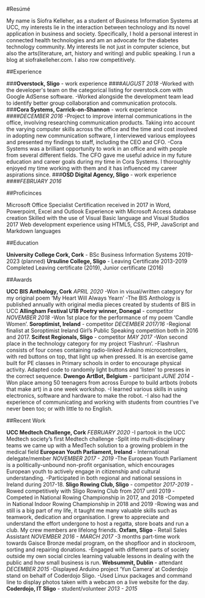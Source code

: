 #Resúmé

My name is Síofra Kelleher, as a student of Business Information Systems at UCC, my interests lie in the interaction between technology and its novel application in business and society. Specifically, I hold a personal interest in connected health technologies and am an advocate for the diabetes technology community.
My interests lie not just in computer science, but also the arts(literature, art, history and writing) and public speaking. I run a blog at siofrakelleher.com. I also row competitively.

##Experience

###**Overstock, Sligo** - work experience
####*AUGUST 2018*
-Worked with the developer's team on the categorical listing for overstock.com with Google AdSense software. 
-Worked alongside the development team lead to identify better group collaboration and communication protocols.
###**Cora Systems, Carrick-on-Shannon** - work experience
####*DECEMBER 2016*
-Project to improve internal communications in the office, involving researching communication products. Taking into account the varying computer skills across the office and the time and cost involved in adopting new communication software, I interviewed various employees and presented my findings to staff, including the CEO and CFO.
-Cora Systems was a brilliant opportunity to work in an office and with people from several different fields. The CFO gave me useful advice in my future education and career goals during my time in Cora Systems. I thoroughly enjoyed my time working with them and it has influenced my career aspirations since.
###**OSD Digital Agency, Sligo** - work experience
####*FEBRUARY 2016*

##Proficinces

Microsoft Office Specialist Certification received in 2017 in Word, Powerpoint, Excel and Outlook
Experience with Microsoft Access database creation
Skilled with the use of Visual Basic language and Visual Studios 2017
Web development experience using HTML5, CSS, PHP, JavaScript and Markdown languages

##Education

**University College Cork, Cork** - BSc Business Information Systems
2019-2023 (planned)
**Ursuline College, Sligo** - Leaving Certificate
2013-2019
Completed Leaving certificate (2019), Junior certificate (2016)

##Awards

**UCC BIS Anthology, Cork**
*APRIL 2020*
-Won in visual/written category for my original poem ‘My Heart Will Always Yearn’
-The BIS Anthology is published annually with original media pieces created by students of BIS in UCC
**Allingham Festival U18 Poetry winner, Donegal** - competitor
*NOVEMBER 2018*
-Won 1st place for the performance of my poem ‘Candle Women’.
**Soroptimist, Ireland** - competitor
*DECEMBER 2017/16*
-Regional finalist at Soroptimist Ireland Girl’s Public Speaking competition both in 2016 and 2017.
**Scifest Regionals, Sligo** - competitor
*MAY 2017*
-Won second place in the technology category for my project ‘Flashrun’.
-Flashrun consists of four cones containing radio-linked Arduino microcontrollers, with red buttons on top, that light up when pressed. It is an exercise game built for PE classes in Primary schools in order to encourage physical activity. Adapted code to randomly light buttons and ‘listen’ to presses in the correct sequence.
**Dwengo ArtBot, Belgium** - participant
*JUNE 2014*
-Won place among 50 teenagers from across Europe to build artbots (robots that make art) in a one week workshop.
-I learned various skills in using electronics, software and hardware to make the robot.
-I also had the experience of communicating and working with students from countries I’ve never been too; or with little to no English.

##Recent Work

**UCC Medtech Challenge, Cork**
*FEBRUARY 2020*
-I partook in the UCC Medtech society’s first Medtech challenge
-Split into multi-disciplinary teams we came up with a MedTech solution to a growing problem in the medical field
**European Youth Parliament,  Ireland** - International delegate/member
*NOVEMBER 2017 - 2019*
-The European Youth Parliament is a politically-unbound non-profit organisation, which encourages European youth to actively engage in citizenship and cultural understanding.
-Participated in both regional and national sessions in Ireland during 2017-18.
**Sligo Rowing Club, Sligo** - competitor
*2017-2019*
-Rowed competitively with Sligo Rowing Club from 2017 until 2019
-Competed in National Rowing Championship in 2017, and 2018
-Competed in National Indoor Rowing Championship in 2018 and 2019
-Rowing was and still is a big part of my life, it taught me many valuable skills such as teamwork, dedication and organisation. I grew to appreciate and understand the effort undergone to host a regatta, store boats and run a club. My crew members are lifelong friends.
**Oxfam, Sligo** - Retail Sales Assistant
*NOVEMBER 2016 - MARCH 2017*
-3 months part-time work towards Gaisce Bronze medal program, on the shopfloor and in stockroom, sorting and repairing donations.
-Engaged with different parts of society outside my own social circles learning valuable lessons in dealing with the public and how small business is run.
**Websummit, Dublin** - attendant
*DECEMBER 2015*
-Displayed Arduino project ‘Yun Camera’ at Coderdojo stand on behalf of Coderdojo Sligo.
-Used Linux packages and command line to display photos taken with a webcam on a live website for the day.
**Coderdojo, IT Sligo** - student/volunteer
*2013 - 2015*
